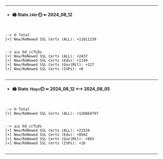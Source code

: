 

---
- #### 🖨️ **Stats** `24Hr`⏲️ ➼ 2024_08_12
```console


--> 🌐 Total
[+] New/ReNewed SSL Certs (ALL): +11811239


--> 🇧🇩 bd_ccTLDs
[+] New/ReNewed SSL Certs (ALL): +2437
[+] New/ReNewed SSL Certs (Edu): +1149
[+] New/ReNewed SSL Certs (Gov|Mil): +127
[+] New/ReNewed SSL Certs (ISPs): +0


```

---
- #### 🖨️ **Stats** `7Days`⏲️ ➼ 2024_08_12 <--> 2024_08_05
```console


--> 🌐 Total
[+] New/ReNewed SSL Certs (ALL): +126864797


--> 🇧🇩 bd_ccTLDs
[+] New/ReNewed SSL Certs (ALL): +21534
[+] New/ReNewed SSL Certs (Edu): +8562
[+] New/ReNewed SSL Certs (Gov|Mil): +963
[+] New/ReNewed SSL Certs (ISPs): +16


```

---

